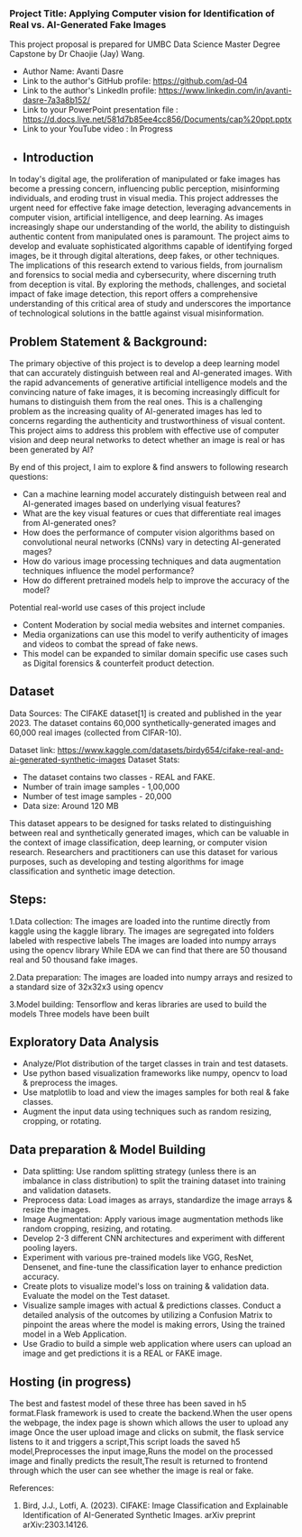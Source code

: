 ### Project Title: Applying Computer vision for Identification of Real vs. AI-Generated Fake Images 

This project proposal is prepared for UMBC Data Science Master Degree Capstone by Dr Chaojie (Jay) Wang.

- Author Name: Avanti Dasre
- Link to the author's GitHub profile: https://github.com/ad-04
- Link to the author's LinkedIn profile: https://www.linkedin.com/in/avanti-dasre-7a3a8b152/
- Link to your PowerPoint presentation file : https://d.docs.live.net/581d7b85ee4cc856/Documents/cap%20ppt.pptx
- Link to your YouTube video : In Progress
- 
  ## Introduction
  
In today's digital age, the proliferation of manipulated or fake images has become a pressing concern, influencing public perception, misinforming individuals, and eroding trust in visual media. This project addresses the urgent need for effective fake image detection, leveraging advancements in computer vision, artificial intelligence, and deep learning. As images increasingly shape our understanding of the world, the ability to distinguish authentic content from manipulated ones is paramount. The project aims to develop and evaluate sophisticated algorithms capable of identifying forged images, be it through digital alterations, deep fakes, or other techniques. The implications of this research extend to various fields, from journalism and forensics to social media and cybersecurity, where discerning truth from deception is vital. By exploring the methods, challenges, and societal impact of fake image detection, this report offers a comprehensive understanding of this critical area of study and underscores the importance of technological solutions in the battle against visual misinformation.

## Problem Statement & Background:

The primary objective of this project is to develop a deep learning model that can accurately distinguish between real and AI-generated images. With the rapid advancements of generative artificial intelligence models and the convincing nature of fake images, it is becoming increasingly difficult for humans to distinguish them from the real ones. This is a challenging problem as the increasing quality of AI-generated images has led to concerns regarding the authenticity and trustworthiness of visual content. This project aims to address this problem with effective use of computer vision and deep neural networks to detect whether an image is real or has been generated by AI?

By end of this project, I aim to explore & find answers to following research questions:
-	Can a machine learning model accurately distinguish between real and AI-generated images based on underlying visual features?
-	What are the key visual features or cues that differentiate real images from AI-generated ones?
-	How does the performance of computer vision algorithms based on convolutional neural networks (CNNs) vary in detecting AI-generated mages?
-	How do various image processing techniques and data augmentation techniques influence the model performance?
-	How do different pretrained models help to improve the accuracy of the model?

Potential real-world use cases of this project include
-	Content Moderation by social media websites and internet companies.
-	Media organizations can use this model to verify authenticity of images and videos to combat the spread of fake news.
-	This model can be expanded to similar domain specific use cases such as Digital forensics & counterfeit product detection.


## Dataset

Data Sources: The CIFAKE dataset[1] is created and published in the year 2023. The dataset contains 60,000 synthetically-generated images and 60,000 real images (collected from CIFAR-10). 

Dataset link: https://www.kaggle.com/datasets/birdy654/cifake-real-and-ai-generated-synthetic-images
Dataset Stats: 
-	The dataset contains two classes - REAL and FAKE.
-	Number of train image samples - 1,00,000
-	Number of test image samples - 20,000
-	Data size: Around 120 MB
  
This dataset appears to be designed for tasks related to distinguishing between real and synthetically generated images, which can be valuable in the context of image classification, deep learning, or computer vision research. Researchers and practitioners can use this dataset for various purposes, such as developing and testing algorithms for image classification and synthetic image detection.

## Steps:
1.Data collection:
The images are loaded into the runtime directly from kaggle using the kaggle library.
The images are segregated into folders labeled with respective labels
The images are loaded into numpy arrays using the opencv library
While EDA we can find that there are 50 thousand real and 50 thousand fake images.

2.Data preparation:
The images are loaded into numpy arrays and resized to a standard size of 32x32x3 using opencv

3.Model building:
Tensorflow and keras libraries are used to build the models
Three models have been built

## Exploratory Data Analysis

-	Analyze/Plot distribution of the target classes in train and test datasets.
-	Use python based visualization frameworks like numpy, opencv to load & preprocess the images.
-	Use matplotlib to load and view the images samples for both real & fake classes. 
-	Augment the input data using techniques such as random resizing, cropping, or rotating.
  
## Data preparation & Model Building

-	Data splitting: Use random splitting strategy (unless there is an imbalance in class distribution) to split the training dataset into training and validation datasets.
-	Preprocess data: Load images as arrays, standardize the image arrays & resize the images.
-	Image Augmentation: Apply various image augmentation methods like random cropping, resizing, and rotating.
-	Develop 2-3 different CNN architectures and experiment with different pooling layers.
-	Experiment with various pre-trained models like VGG, ResNet, Densenet, and fine-tune the classification layer to enhance prediction accuracy.
-	Create plots to visualize model's loss on training & validation data. Evaluate the model on the Test dataset.
-	Visualize sample images with actual & predictions classes. Conduct a detailed analysis of the outcomes by utilizing a Confusion Matrix to pinpoint the areas where the model is making errors,
  Using the trained model in a Web Application.
-	Use Gradio to build a simple web application where users can upload an image and get predictions it is a REAL or FAKE image.

  ##  Hosting (in progress)
  
The best and fastest model of these three has been saved in h5 format.Flask framework is used to create the backend.When the user opens the webpage, the index page is shown which allows the user to upload any image
Once the user upload image and clicks on submit, the flask service listens to it and triggers a script,This script loads the saved h5 model,Preprocesses the input image,Runs the model on the processed image
and finally predicts the result,The result is returned to frontend through which the user can see whether the image is real or fake.


References:

1.	Bird, J.J., Lotfi, A. (2023). CIFAKE: Image Classification and Explainable Identification of AI-Generated Synthetic Images. arXiv preprint arXiv:2303.14126.

